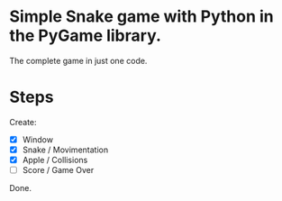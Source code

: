 # Simple Snake game with Python in the PyGame library.

The complete game in just one code.

# Steps

Create:
- [x] Window
- [x] Snake / Movimentation
- [x] Apple / Collisions
- [ ] Score / Game Over

Done.
